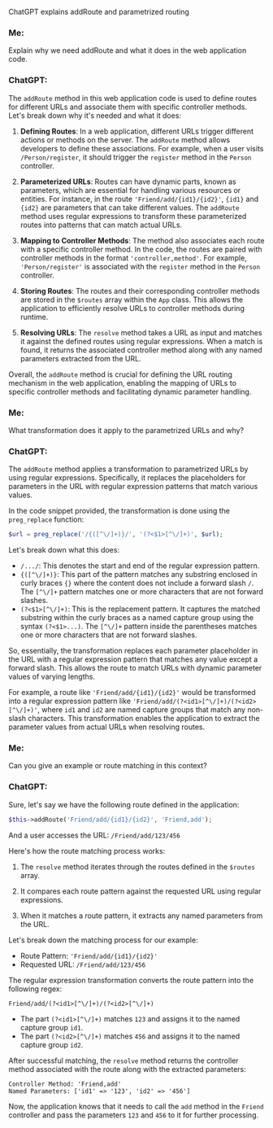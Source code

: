 ChatGPT explains addRoute and parametrized routing

### Me:
Explain why we need addRoute and what it does in the web application code.

### ChatGPT:
The `addRoute` method in this web application code is used to define routes for different URLs and associate them with specific controller methods. Let's break down why it's needed and what it does:

1. **Defining Routes**: In a web application, different URLs trigger different actions or methods on the server. The `addRoute` method allows developers to define these associations. For example, when a user visits `/Person/register`, it should trigger the `register` method in the `Person` controller.

2. **Parameterized URLs**: Routes can have dynamic parts, known as parameters, which are essential for handling various resources or entities. For instance, in the route `'Friend/add/{id1}/{id2}'`, `{id1}` and `{id2}` are parameters that can take different values. The `addRoute` method uses regular expressions to transform these parameterized routes into patterns that can match actual URLs.

3. **Mapping to Controller Methods**: The method also associates each route with a specific controller method. In the code, the routes are paired with controller methods in the format `'controller,method'`. For example, `'Person/register'` is associated with the `register` method in the `Person` controller.

4. **Storing Routes**: The routes and their corresponding controller methods are stored in the `$routes` array within the `App` class. This allows the application to efficiently resolve URLs to controller methods during runtime.

5. **Resolving URLs**: The `resolve` method takes a URL as input and matches it against the defined routes using regular expressions. When a match is found, it returns the associated controller method along with any named parameters extracted from the URL.

Overall, the `addRoute` method is crucial for defining the URL routing mechanism in the web application, enabling the mapping of URLs to specific controller methods and facilitating dynamic parameter handling.

### Me:
What transformation does it apply to the parametrized URLs and why?

### ChatGPT:
The `addRoute` method applies a transformation to parametrized URLs by using regular expressions. Specifically, it replaces the placeholders for parameters in the URL with regular expression patterns that match various values. 

In the code snippet provided, the transformation is done using the `preg_replace` function:

```php
$url = preg_replace('/{([^\/]+)}/', '(?<$1>[^\/]+)', $url);
```

Let's break down what this does:

- `/.../`: This denotes the start and end of the regular expression pattern.
- `{([^\/]+)}`: This part of the pattern matches any substring enclosed in curly braces `{}` where the content does not include a forward slash `/`. The `[^\/]+` pattern matches one or more characters that are not forward slashes.
- `(?<$1>[^\/]+)`: This is the replacement pattern. It captures the matched substring within the curly braces as a named capture group using the syntax `(?<$1>...)`. The `[^\/]+` pattern inside the parentheses matches one or more characters that are not forward slashes.

So, essentially, the transformation replaces each parameter placeholder in the URL with a regular expression pattern that matches any value except a forward slash. This allows the route to match URLs with dynamic parameter values of varying lengths.

For example, a route like `'Friend/add/{id1}/{id2}'` would be transformed into a regular expression pattern like `'Friend/add/(?<id1>[^\/]+)/(?<id2>[^\/]+)'`, where `id1` and `id2` are named capture groups that match any non-slash characters. This transformation enables the application to extract the parameter values from actual URLs when resolving routes.

### Me:
Can you give an example or route matching in this context?

### ChatGPT:
Sure, let's say we have the following route defined in the application:

```php
$this->addRoute('Friend/add/{id1}/{id2}', 'Friend,add');
```

And a user accesses the URL: `/Friend/add/123/456`

Here's how the route matching process works:

1. The `resolve` method iterates through the routes defined in the `$routes` array.

2. It compares each route pattern against the requested URL using regular expressions.

3. When it matches a route pattern, it extracts any named parameters from the URL.

Let's break down the matching process for our example:

- Route Pattern: `'Friend/add/{id1}/{id2}'`
- Requested URL: `/Friend/add/123/456`

The regular expression transformation converts the route pattern into the following regex:

```
Friend/add/(?<id1>[^\/]+)/(?<id2>[^\/]+)
```

- The part `(?<id1>[^\/]+)` matches `123` and assigns it to the named capture group `id1`.
- The part `(?<id2>[^\/]+)` matches `456` and assigns it to the named capture group `id2`.

After successful matching, the `resolve` method returns the controller method associated with the route along with the extracted parameters:

```
Controller Method: 'Friend,add'
Named Parameters: ['id1' => '123', 'id2' => '456']
```

Now, the application knows that it needs to call the `add` method in the `Friend` controller and pass the parameters `123` and `456` to it for further processing.
